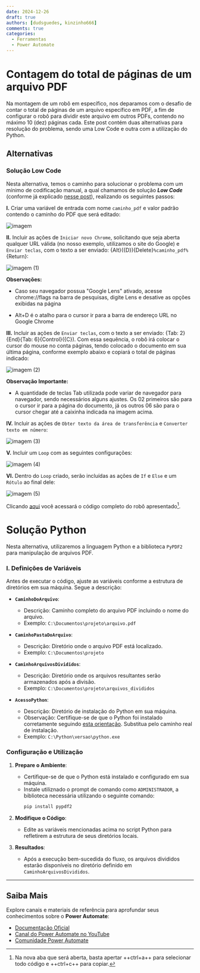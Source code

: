 ```yaml
---
date: 2024-12-26
draft: true
authors: [dudsguedes, kinzinho666]
comments: true
categories:
  - Ferramentas
  - Power Automate
---
```


# Contagem do total de páginas de um arquivo PDF

Na montagem de um robô em específico, nos deparamos com o desafio de contar o total de páginas de um arquivo específico em PDF, a fim de configurar o robô para dividir este arquivo em outros PDFs, contendo no máximo 10 (dez) páginas cada.  Este post contém duas alternativas para resolução do problema, sendo uma Low Code e outra com a utilização do Python.  

<!-- more -->   

## Alternativas

### **Solução Low Code**
Nesta alternativa, temos o caminho para solucionar o problema com um mínimo de codificação manual, a qual chamamos de solução _**Low Code**_ (conforme já explicado [nesse post](../20231226_descomplicado/index.md)), realizando os seguintes passos:

**I.** Criar uma variável de entrada com nome `caminho_pdf` e valor padrão contendo o caminho do PDF que será editado:



![imagem](https://github.com/user-attachments/assets/99fa3bd4-a545-40a3-8fa1-dbd52892dae7)




**II.** Incluir as ações de `Iniciar novo Chrome`, solicitando que seja aberta qualquer URL válida (no nosso exemplo, utilizamos o site do Google) e `Enviar teclas`, com o texto a ser enviado: {Alt}({D}){Delete}`%caminho_pdf%`{Return}:

![imagem (1)](https://github.com/user-attachments/assets/b2cc535f-d585-48c0-ad53-cb0766249b4e)



**Observações:** 

* Caso seu navegador possua "Google Lens" ativado, acesse chrome://flags na barra de pesquisas, digite Lens e desative as opções exibidas na página

* Alt+D é o atalho para o cursor ir para a barra de endereço URL no Google Chrome
                            

**III.** Incluir as ações de `Enviar teclas`, com o texto a ser enviado: {Tab: 2}{End}{Tab: 6}{Control}({C}). Com essa sequência, o robô irá colocar o cursor do mouse no conta páginas, tendo colocado o documento em sua última página, conforme exemplo abaixo e copiará o total de páginas indicado:


![imagem (2)](https://github.com/user-attachments/assets/811c797d-1a73-43a2-8842-4390f565bd8c)




**Observação Importante:** 

* A quantidade de teclas Tab utilizada pode variar de navegador para navegador, sendo necessários alguns ajustes. Os 02 primeiros são para o cursor ir para a página do documento, já os outros 06 são para o cursor chegar até a caixinha indicada na imagem acima.



**IV.** Incluir as ações de `Obter texto da área de transferência` e `Converter texto em número`:

![imagem (3)](https://github.com/user-attachments/assets/779eec25-57bb-4e00-a36f-68f3d620c87f)



**V.** Incluir um `Loop` com as seguintes configurações:

![imagem (4)](https://github.com/user-attachments/assets/0aec80ae-eddd-4222-b475-6fa376496f73)


**VI.** Dentro do `Loop` criado, serão incluídas as ações de `If` e `Else` e um `Rótulo` ao final dele: 

![imagem (5)](https://github.com/user-attachments/assets/d33fb07f-e79d-46a0-9a08-ac2913f0ce11)

Clicando [aqui](https://raw.githubusercontent.com/automatiza-mg/biblioteca-de-robos/refs/heads/main/robos/site/paginas-pdf.txt) você acessará o código completo do robô apresentado[^1].


# Solução Python

Nesta alternativa, utilizaremos a linguagem Python e a biblioteca `PyPDF2` para manipulação de arquivos PDF.

### I. Definições de Variáveis

Antes de executar o código, ajuste as variáveis conforme a estrutura de diretórios em sua máquina. Segue a descrição:

- **`CaminhoDoArquivo`**:
  - Descrição: Caminho completo do arquivo PDF incluindo o nome do arquivo.
  - Exemplo: `C:\Documentos\projeto\arquivo.pdf`

- **`CaminhoPastaDoArquivo`**:
  - Descrição: Diretório onde o arquivo PDF está localizado.
  - Exemplo: `C:\Documentos\projeto`

- **`CaminhoArquivosDivididos`**:
  - Descrição: Diretório onde os arquivos resultantes serão armazenados após a divisão.
  - Exemplo: `C:\Documentos\projeto\arquivos_divididos`

- **`AcessoPython`**:
  - Descrição: Diretório de instalação do Python em sua máquina.
  - Observação: Certifique-se de que o Python foi instalado corretamente seguindo [esta orientação](#). Substitua pelo caminho real de instalação.
  - Exemplo: `C:\Python\versao\python.exe`

### Configuração e Utilização

1. **Prepare o Ambiente**:
   - Certifique-se de que o Python está instalado e configurado em sua máquina.
   - Instale utiliznado o prompt de comando como `ADMINISTRADOR`, a biblioteca necessária utilizando o seguinte comando:
     ```bash
     pip install pypdf2
     ```

2. **Modifique o Código**:
   - Edite as variáveis mencionadas acima no script Python para refletirem a estrutura de seus diretórios locais.


3. **Resultados**:
   - Após a execução bem-sucedida do fluxo, os arquivos divididos estarão disponíveis no diretório definido em `CaminhoArquivosDivididos`.

---


## Saiba Mais

Explore canais e materiais de referência para aprofundar seus conhecimentos sobre o **Power Automate**:

- [Documentação Oficial](https://docs.microsoft.com/pt-br/power-automate/)
- [Canal do Power Automate no YouTube](https://www.youtube.com/channel/UCG98S4lL7nwlN8dxSF322bA)
- [Comunidade Power Automate](https://powerusers.microsoft.com/t5/Power-Automate-Community/ct-p/MPACommunity)

[^1]: Na nova aba que será aberta, basta apertar ++ctrl+a++ para selecionar todo código e ++ctrl+c++ para copiar.


